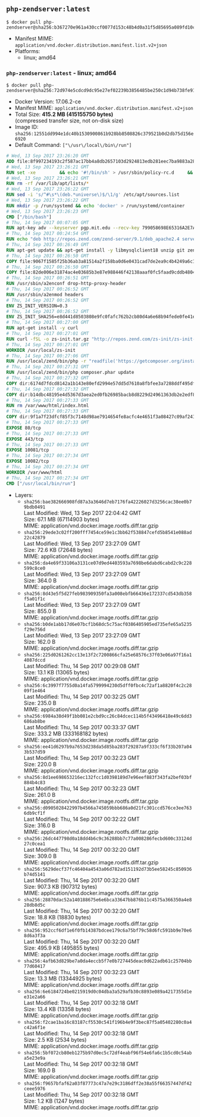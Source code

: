 ## `php-zendserver:latest`

```console
$ docker pull php-zendserver@sha256:b367270e961a430ccf0077d153c48b4d0a31f5d85695a089fd10cc69119fe269
```

-	Manifest MIME: `application/vnd.docker.distribution.manifest.list.v2+json`
-	Platforms:
	-	linux; amd64

### `php-zendserver:latest` - linux; amd64

```console
$ docker pull php-zendserver@sha256:72d974e5cdcd9dc95e27ef02239b3856485be250c1d94b738fe91308a2147513
```

-	Docker Version: 17.06.2-ce
-	Manifest MIME: `application/vnd.docker.distribution.manifest.v2+json`
-	Total Size: **415.2 MB (415155750 bytes)**  
	(compressed transfer size, not on-disk size)
-	Image ID: `sha256:12551dd994e1dc40b1530900861b928bb8508826c379521b0d2db75d156e6920`
-	Default Command: `["\/usr\/local\/bin\/run"]`

```dockerfile
# Wed, 13 Sep 2017 23:26:20 GMT
ADD file:8f997234193c2f587ac17bb4a8db2657103d2924813edb281eec7ba9883a2806 in / 
# Wed, 13 Sep 2017 23:26:21 GMT
RUN set -xe 		&& echo '#!/bin/sh' > /usr/sbin/policy-rc.d 	&& echo 'exit 101' >> /usr/sbin/policy-rc.d 	&& chmod +x /usr/sbin/policy-rc.d 		&& dpkg-divert --local --rename --add /sbin/initctl 	&& cp -a /usr/sbin/policy-rc.d /sbin/initctl 	&& sed -i 's/^exit.*/exit 0/' /sbin/initctl 		&& echo 'force-unsafe-io' > /etc/dpkg/dpkg.cfg.d/docker-apt-speedup 		&& echo 'DPkg::Post-Invoke { "rm -f /var/cache/apt/archives/*.deb /var/cache/apt/archives/partial/*.deb /var/cache/apt/*.bin || true"; };' > /etc/apt/apt.conf.d/docker-clean 	&& echo 'APT::Update::Post-Invoke { "rm -f /var/cache/apt/archives/*.deb /var/cache/apt/archives/partial/*.deb /var/cache/apt/*.bin || true"; };' >> /etc/apt/apt.conf.d/docker-clean 	&& echo 'Dir::Cache::pkgcache ""; Dir::Cache::srcpkgcache "";' >> /etc/apt/apt.conf.d/docker-clean 		&& echo 'Acquire::Languages "none";' > /etc/apt/apt.conf.d/docker-no-languages 		&& echo 'Acquire::GzipIndexes "true"; Acquire::CompressionTypes::Order:: "gz";' > /etc/apt/apt.conf.d/docker-gzip-indexes 		&& echo 'Apt::AutoRemove::SuggestsImportant "false";' > /etc/apt/apt.conf.d/docker-autoremove-suggests
# Wed, 13 Sep 2017 23:26:21 GMT
RUN rm -rf /var/lib/apt/lists/*
# Wed, 13 Sep 2017 23:26:22 GMT
RUN sed -i 's/^#\s*\(deb.*universe\)$/\1/g' /etc/apt/sources.list
# Wed, 13 Sep 2017 23:26:22 GMT
RUN mkdir -p /run/systemd && echo 'docker' > /run/systemd/container
# Wed, 13 Sep 2017 23:26:23 GMT
CMD ["/bin/bash"]
# Thu, 14 Sep 2017 00:07:05 GMT
RUN apt-key adv --keyserver pgp.mit.edu --recv-key 799058698E65316A2E7A4FF42EAE1437F7D2C623
# Thu, 14 Sep 2017 00:24:54 GMT
RUN echo "deb http://repos.zend.com/zend-server/9.1/deb_apache2.4 server non-free" >> /etc/apt/sources.list.d/zend-server.list
# Thu, 14 Sep 2017 00:26:49 GMT
RUN apt-get update && apt-get install -y libmysqlclient18 unzip git zend-server-php-7.1=9.1.1+b119 && /usr/local/zend/bin/zendctl.sh stop
# Thu, 14 Sep 2017 00:26:50 GMT
COPY file:9067f1585f25b36ab3a81514a2f158ba0d6e0431cad7de2ea9c4b4249a6c134f in /etc/ 
# Thu, 14 Sep 2017 00:26:50 GMT
COPY file:82de006e31874ac4e03685b3e87e988446f42138aaaf0fc5faad9cddb48040ba in /etc/apache2/conf-available 
# Thu, 14 Sep 2017 00:26:51 GMT
RUN /usr/sbin/a2enconf drop-http-proxy-header
# Thu, 14 Sep 2017 00:26:52 GMT
RUN /usr/sbin/a2enmod headers
# Thu, 14 Sep 2017 00:26:52 GMT
ENV ZS_INIT_VERSION=0.3
# Thu, 14 Sep 2017 00:26:52 GMT
ENV ZS_INIT_SHA256=e8d441d8503808e9fc0fafc762b2cb80d4a6e68b94fede0fe41efdeac10800cb
# Thu, 14 Sep 2017 00:27:00 GMT
RUN apt-get install -y curl
# Thu, 14 Sep 2017 00:27:01 GMT
RUN curl -fSL -o zs-init.tar.gz "http://repos.zend.com/zs-init/zs-init-docker-${ZS_INIT_VERSION}.tar.gz"     && echo "${ZS_INIT_SHA256} *zs-init.tar.gz" | sha256sum -c -     && mkdir /usr/local/zs-init     && tar xzf zs-init.tar.gz --strip-components=1 -C /usr/local/zs-init     && rm zs-init.tar.gz
# Thu, 14 Sep 2017 00:27:01 GMT
WORKDIR /usr/local/zs-init
# Thu, 14 Sep 2017 00:27:06 GMT
RUN /usr/local/zend/bin/php -r "readfile('https://getcomposer.org/installer');" | /usr/local/zend/bin/php
# Thu, 14 Sep 2017 00:27:31 GMT
RUN /usr/local/zend/bin/php composer.phar update
# Thu, 14 Sep 2017 00:27:32 GMT
COPY dir:6174d7fdcd8142a1b143e80efd2994e57dd5d7610a8fbfee3a7288ddf495dfdf in /usr/local/bin 
# Thu, 14 Sep 2017 00:27:32 GMT
COPY dir:b14dbc48195e4d5367d3aea2ed0fb26985bacb8d8229d24961363db2e2edf8f0 in /usr/local/zend/var/plugins/ 
# Thu, 14 Sep 2017 00:27:33 GMT
RUN rm /var/www/html/index.html
# Thu, 14 Sep 2017 00:27:33 GMT
COPY dir:9f1a7f23dfcf85f3c7148d98ae7914654fe8acfc4e4651f3a08427c09af24198 in /var/www/html 
# Thu, 14 Sep 2017 00:27:33 GMT
EXPOSE 80/tcp
# Thu, 14 Sep 2017 00:27:33 GMT
EXPOSE 443/tcp
# Thu, 14 Sep 2017 00:27:33 GMT
EXPOSE 10081/tcp
# Thu, 14 Sep 2017 00:27:34 GMT
EXPOSE 10082/tcp
# Thu, 14 Sep 2017 00:27:34 GMT
WORKDIR /var/www/html
# Thu, 14 Sep 2017 00:27:34 GMT
CMD ["/usr/local/bin/run"]
```

-	Layers:
	-	`sha256:bae382666908fd87a3a3646d7eb7176fa42226027d3256cac38ee0b79bdb0491`  
		Last Modified: Wed, 13 Sep 2017 22:04:42 GMT  
		Size: 67.1 MB (67114903 bytes)  
		MIME: application/vnd.docker.image.rootfs.diff.tar.gzip
	-	`sha256:29ede3c02ff200fff7454ce59e1c3bb62f538847cefd5b8541e088ad22c42879`  
		Last Modified: Wed, 13 Sep 2017 23:27:09 GMT  
		Size: 72.6 KB (72648 bytes)  
		MIME: application/vnd.docker.image.rootfs.diff.tar.gzip
	-	`sha256:da4e69f33106a3131ce07d9ed4403593a7698be6dabd6cabd2c9c228599c8ce0`  
		Last Modified: Wed, 13 Sep 2017 23:27:09 GMT  
		Size: 364.0 B  
		MIME: application/vnd.docker.image.rootfs.diff.tar.gzip
	-	`sha256:8d43e5f5d27feb983909350fa3a008ebfb66436e172337cd543db358f5a01f1c`  
		Last Modified: Wed, 13 Sep 2017 23:27:09 GMT  
		Size: 855.0 B  
		MIME: application/vnd.docker.image.rootfs.diff.tar.gzip
	-	`sha256:b0de1abb17d6e07bcf1b68dc5c75acf0386405905ed735efe65a5235f29e756d`  
		Last Modified: Wed, 13 Sep 2017 23:27:09 GMT  
		Size: 162.0 B  
		MIME: application/vnd.docker.image.rootfs.diff.tar.gzip
	-	`sha256:225d0261262cc13e13f2c7200866cfa25e68576c37f03e06a97f16a14087dccd`  
		Last Modified: Thu, 14 Sep 2017 00:29:08 GMT  
		Size: 13.1 KB (13065 bytes)  
		MIME: application/vnd.docker.image.rootfs.diff.tar.gzip
	-	`sha256:6c3997f7755d0a14fa5799994230d5dff0fbc4c72af1a8820f4c2c2809f1e464`  
		Last Modified: Thu, 14 Sep 2017 00:32:25 GMT  
		Size: 235.0 B  
		MIME: application/vnd.docker.image.rootfs.diff.tar.gzip
	-	`sha256:6984a38d49f1bb081e2cbd9cc26c84dcec114b5f43496418e49c6dd3686ab8be`  
		Last Modified: Thu, 14 Sep 2017 00:33:37 GMT  
		Size: 333.2 MB (333168182 bytes)  
		MIME: application/vnd.docker.image.rootfs.diff.tar.gzip
	-	`sha256:ee41d6297b9a7653d238da5d85ba283f29287a9f333cf6f33b207a043b537d59`  
		Last Modified: Thu, 14 Sep 2017 00:32:23 GMT  
		Size: 220.0 B  
		MIME: application/vnd.docker.image.rootfs.diff.tar.gzip
	-	`sha256:8d1ee698653216ec132fcc1d0398189d7e96eef883f343fa2bef03bf884b4c83`  
		Last Modified: Thu, 14 Sep 2017 00:32:23 GMT  
		Size: 261.0 B  
		MIME: application/vnd.docker.image.rootfs.diff.tar.gzip
	-	`sha256:d0905028422997b4566a745059bbb686a0d21fc301ccd576ce3ee7636db9cf1f`  
		Last Modified: Thu, 14 Sep 2017 00:32:22 GMT  
		Size: 316.0 B  
		MIME: application/vnd.docker.image.rootfs.diff.tar.gzip
	-	`sha256:26dc447798d0a18dd4b6c9c36288bb7c77a008286fecbd600c33124d27c0cea1`  
		Last Modified: Thu, 14 Sep 2017 00:32:20 GMT  
		Size: 309.0 B  
		MIME: application/vnd.docker.image.rootfs.diff.tar.gzip
	-	`sha256:5629decf37fc46404a4543a06d782ad151192d73b5ee58245c850936b74d5141`  
		Last Modified: Thu, 14 Sep 2017 00:32:20 GMT  
		Size: 907.3 KB (907312 bytes)  
		MIME: application/vnd.docker.image.rootfs.diff.tar.gzip
	-	`sha256:28870dac52a140188675e6e6bca33647bb876b11c4575a366350a4e828db8d5c`  
		Last Modified: Thu, 14 Sep 2017 00:32:20 GMT  
		Size: 18.8 KB (18830 bytes)  
		MIME: application/vnd.docker.image.rootfs.diff.tar.gzip
	-	`sha256:952ccf6df1e6f0fb14387bdcee179c6a75bf79c58d6fc591bb9e70e68d6a3f3a`  
		Last Modified: Thu, 14 Sep 2017 00:32:20 GMT  
		Size: 495.9 KB (495855 bytes)  
		MIME: application/vnd.docker.image.rootfs.diff.tar.gzip
	-	`sha256:4afb63d829be7a0da4eccb5f7e0b727445deac0d622adb61c25704bb77d60417`  
		Last Modified: Thu, 14 Sep 2017 00:32:23 GMT  
		Size: 13.3 MB (13344925 bytes)  
		MIME: application/vnd.docker.image.rootfs.diff.tar.gzip
	-	`sha256:6e6184724be0215919d0c04dba3a529afb30c8893e089a4217355d1ee31e2a66`  
		Last Modified: Thu, 14 Sep 2017 00:32:18 GMT  
		Size: 13.4 KB (13358 bytes)  
		MIME: application/vnd.docker.image.rootfs.diff.tar.gzip
	-	`sha256:f2cae1ba16c83187cf5530c541f196b4e9f3bec87f5a05402280c0a4c42a6f1e`  
		Last Modified: Thu, 14 Sep 2017 00:32:18 GMT  
		Size: 2.5 KB (2534 bytes)  
		MIME: application/vnd.docker.image.rootfs.diff.tar.gzip
	-	`sha256:5bf072cb80eb1275b97d0ec5c72df4eabf96f54e6fa6c1b5cd0c54aba5e23e9a`  
		Last Modified: Thu, 14 Sep 2017 00:32:18 GMT  
		Size: 169.0 B  
		MIME: application/vnd.docker.image.rootfs.diff.tar.gzip
	-	`sha256:f9657bfaf62a03f87773c47a7e29c3186dff2e38a55f66357447df42ceee5976`  
		Last Modified: Thu, 14 Sep 2017 00:32:18 GMT  
		Size: 1.2 KB (1247 bytes)  
		MIME: application/vnd.docker.image.rootfs.diff.tar.gzip
